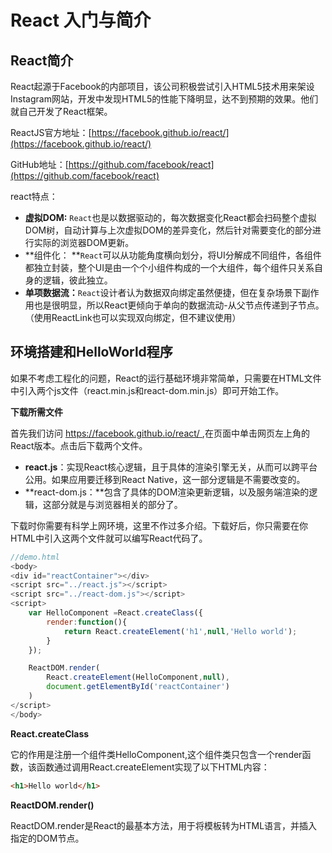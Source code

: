 # React 入门与简介

## React简介

React起源于Facebook的内部项目，该公司积极尝试引入HTML5技术用来架设Instagram网站，开发中发现HTML5的性能下降明显，达不到预期的效果。他们就自己开发了React框架。

ReactJS官方地址：[https://facebook.github.io/react/](https://facebook.github.io/react/)

GitHub地址：[https://github.com/facebook/react](https://github.com/facebook/react)

react特点：

* **虚拟DOM:** `React`也是以数据驱动的，每次数据变化React都会扫码整个虚拟DOM树，自动计算与上次虚拟DOM的差异变化，然后针对需要变化的部分进行实际的浏览器DOM更新。
* **组件化： **`React`可以从功能角度横向划分，将UI分解成不同组件，各组件都独立封装，整个UI是由一个个小组件构成的一个大组件，每个组件只关系自身的逻辑，彼此独立。
* **单项数据流：**`React`设计者认为数据双向绑定虽然便捷，但在复杂场景下副作用也是很明显，所以React更倾向于单向的数据流动-从父节点传递到子节点。（使用ReactLink也可以实现双向绑定，但不建议使用）

## 环境搭建和HelloWorld程序

如果不考虑工程化的问题，React的运行基础环境非常简单，只需要在HTML文件中引入两个js文件（react.min.js和react-dom.min.js）即可开始工作。

**下载所需文件**

首先我们访问 [https://facebook.github.io/react/ ](https://facebook.github.io/react/),在页面中单击网页左上角的React版本。点击后下载两个文件。

* **react.js**：实现React核心逻辑，且于具体的渲染引擎无关，从而可以跨平台公用。如果应用要迁移到React Native，这一部分逻辑是不需要改变的。
* **react-dom.js：**包含了具体的DOM渲染更新逻辑，以及服务端渲染的逻辑，这部分就是与浏览器相关的部分了。

下载时你需要有科学上网环境，这里不作过多介绍。下载好后，你只需要在你HTML中引入这两个文件就可以编写React代码了。

```js
//demo.html
<body>
<div id="reactContainer"></div>
<script src="../react.js"></script>
<script src="../react-dom.js"></script>
<script>
    var HelloComponent =React.createClass({
        render:function(){
            return React.createElement('h1',null,'Hello world');
        }
    });

    ReactDOM.render(
        React.createElement(HelloComponent,null),
        document.getElementById('reactContainer')
    )
</script>
</body>
```

**React.createClass**

它的作用是注册一个组件类HelloComponent,这个组件类只包含一个render函数，该函数通过调用React.createElement实现了以下HTML内容：

```html
<h1>Hello world</h1>
```

**ReactDOM.render\(\)**

ReactDOM.render是React的最基本方法，用于将模板转为HTML语言，并插入指定的DOM节点。

